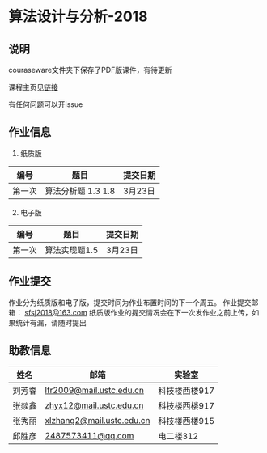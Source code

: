 # 算法设计与分析-2018

## 说明
couraseware文件夹下保存了PDF版课件，有待更新

课程主页见[链接](http://vim.ustc.edu.cn/?product=algorithm)

有任何问题可以开issue


## 作业信息
1. 纸质版

| 编号 | 题目 | 提交日期 |
|--|--|--|
| 第一次 | 算法分析题 1.3 1.8 | 3月23日|


2. 电子版


| 编号 | 题目 | 提交日期 |
|--|--|--|
| 第一次 | 算法实现题1.5 | 3月23日|

## 作业提交
作业分为纸质版和电子版，提交时间为作业布置时间的下一个周五。
作业提交邮箱：  sfsj2018@163.com
纸质版作业的提交情况会在下一次发作业之前上传，如果统计有漏，请随时提出

## 助教信息
 | 姓名 | 邮箱 | 实验室|
 |--|--|--|
| 刘芳睿| lfr2009@mail.ustc.edu.cn | 科技楼西楼917
| 张燚鑫 | zhyx12@mail.ustc.edu.cn | 科技楼西楼917
| 张秀丽 | xlzhang2@mail.ustc.edu.cn | 科技楼西楼915
| 邱胜彦 | 2487573411@qq.com | 电二楼312



